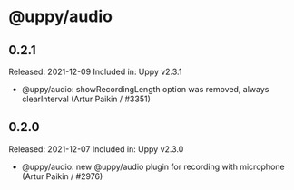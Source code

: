 # @uppy/audio

## 0.2.1

Released: 2021-12-09
Included in: Uppy v2.3.1

- @uppy/audio: showRecordingLength option was removed, always clearInterval (Artur Paikin / #3351)

## 0.2.0

Released: 2021-12-07
Included in: Uppy v2.3.0

- @uppy/audio: new @uppy/audio plugin for recording with microphone (Artur Paikin / #2976)
